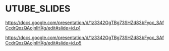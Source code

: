 # UTUBE_SLIDES



https://docs.google.com/presentation/d/1z3342GgTBg73SHZd83bFyoc_SAfCcdrQxzQAojnlHXg/edit#slide=id.p1


https://docs.google.com/presentation/d/1z3342GgTBg73SHZd83bFyoc_SAfCcdrQxzQAojnlHXg/edit#slide=id.p5

